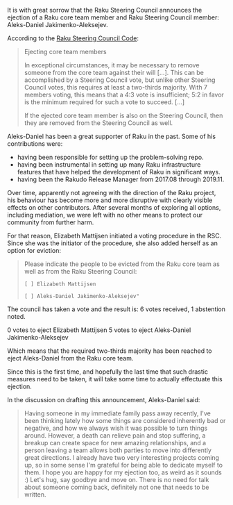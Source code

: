 It is with great sorrow that the Raku Steering Council announces the ejection of a Raku core team member and Raku Steering Council member: Aleks-Daniel Jakimenko-Aleksejev.

According to the [Raku Steering Council Code](https://github.com/Raku/Raku-Steering-Council/blob/main/papers/Raku_Steering_Council_Code.md#ejecting-core-team-members):

> Ejecting core team members
> 
> In exceptional circumstances, it may be necessary to remove someone from the core team against their will [...]. This can be accomplished by a Steering Council vote, but unlike other Steering Council votes, this requires at least a two-thirds majority. With 7 members voting, this means that a 4:3 vote is insufficient; 5:2 in favor is the minimum required for such a vote to succeed. [...]
> 
> If the ejected core team member is also on the Steering Council, then they are removed from the Steering Council as well.

Aleks-Daniel has been a great supporter of Raku in the past.  Some of his contributions were:
- having been responsible for setting up the problem-solving repo.
- having been instrumental in setting up many Raku infrastructure features that have helped the development of Raku in significant ways.
- having been the Rakudo Release Manager from 2017.08 through 2019.11.

Over time, apparently not agreeing with the direction of the Raku project, his behaviour has become more and more disruptive with clearly visible effects on other contributors.  After several months of exploring all options, including mediation, we were left with no other means to protect our community from further harm.

For that reason, Elizabeth Mattijsen initiated a voting procedure in the RSC.  Since she was the initiator of the procedure, she also added herself as an option for eviction:

> Please indicate the people to be evicted from the Raku core team as well as from the Raku Steering Council:
> 
>     [ ] Elizabeth Mattijsen
> 
>     [ ] Aleks-Daniel Jakimenko-Aleksejev"


The council has taken a vote and the result is: 6 votes received, 1 abstention noted.

   0 votes to eject Elizabeth Mattijsen
   5 votes to eject Aleks-Daniel Jakimenko-Aleksejev

Which means that the required two-thirds majority has been reached to eject Aleks-Daniel from the Raku core team.

Since this is the first time, and hopefully the last time that such drastic measures need to be taken, it will take some time to actually effectuate this ejection.

In the discussion on drafting this announcement, Aleks-Daniel said:

> Having someone in my immediate family pass away recently, I've been thinking lately how some things are considered inherently bad or negative, and how we always wish it was possible to turn things around. However, a death can relieve pain and stop suffering, a breakup can create space for new amazing relationships, and a person leaving a team allows both parties to move into differently great directions. I already have two very interesting projects coming up, so in some sense I'm grateful for being able to dedicate myself to them. I hope you are happy for my ejection too, as weird as it sounds :) Let's hug, say goodbye and move on. There is no need for talk about someone coming back, definitely not one that needs to be written.
